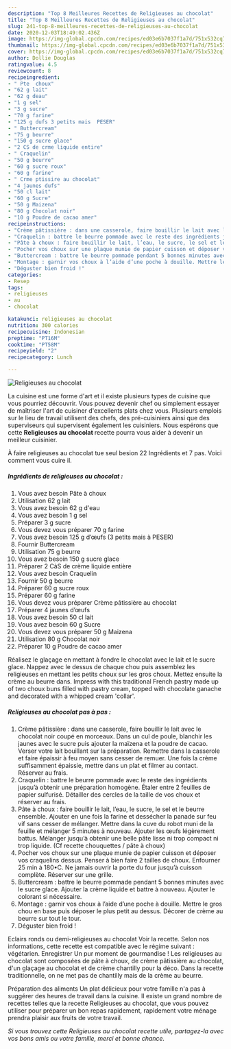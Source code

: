 ```yaml
---
description: "Top 8 Meilleures Recettes de Religieuses au chocolat"
title: "Top 8 Meilleures Recettes de Religieuses au chocolat"
slug: 241-top-8-meilleures-recettes-de-religieuses-au-chocolat
date: 2020-12-03T18:49:02.436Z
image: https://img-global.cpcdn.com/recipes/ed03e6b7037f1a7d/751x532cq70/religieuses-au-chocolat-photo-principale-de-la-recette.jpg
thumbnail: https://img-global.cpcdn.com/recipes/ed03e6b7037f1a7d/751x532cq70/religieuses-au-chocolat-photo-principale-de-la-recette.jpg
cover: https://img-global.cpcdn.com/recipes/ed03e6b7037f1a7d/751x532cq70/religieuses-au-chocolat-photo-principale-de-la-recette.jpg
author: Dollie Douglas
ratingvalue: 4.5
reviewcount: 8
recipeingredient:
- " Pte  choux"
- "62 g lait"
- "62 g deau"
- "1 g sel"
- "3 g sucre"
- "70 g farine"
- "125 g dufs 3 petits mais  PESER"
- " Buttercream"
- "75 g beurre"
- "150 g sucre glace"
- "2 CS de crme liquide entire"
- " Craquelin"
- "50 g beurre"
- "60 g sucre roux"
- "60 g farine"
- " Crme ptissire au chocolat"
- "4 jaunes dufs"
- "50 cl lait"
- "60 g Sucre"
- "50 g Maizena"
- "80 g Chocolat noir"
- "10 g Poudre de cacao amer"
recipeinstructions:
- "Crème pâtissière : dans une casserole, faire bouillir le lait avec le chocolat noir coupé en morceaux. Dans un cul de poule, blanchir les jaunes avec le sucre puis ajouter la maïzena et la poudre de cacao. Verser votre lait bouillant sur la préparation. Remettre dans la casserole et faire épaissir à feu moyen sans cesser de remuer. Une fois la crème suffisamment épaissie, mettre dans un plat et filmer au contact. Réserver au frais."
- "Craquelin : battre le beurre pommade avec le reste des ingrédients jusqu’à obtenir une préparation homogène. Étaler entre 2 feuilles de papier sulfurisé. Détailler des cercles de la taille de vos choux et réserver au frais."
- "Pâte à choux : faire bouillir le lait, l’eau, le sucre, le sel et le beurre ensemble. Ajouter en une fois la farine et dessécher la panade sur feu vif sans cesser de mélanger. Mettre dans la cuve du robot muni de la feuille et mélanger 5 minutes à nouveau. Ajouter les œufs légèrement battus. Mélanger jusqu’à obtenir une belle pâte lisse ni trop compact ni trop liquide. (Cf recette chouquettes / pâte à choux)"
- "Pocher vos choux sur une plaque munie de papier cuisson et déposer vos craquelins dessus. Penser à bien faire 2 tailles de choux. Enfourner 25 min à 180•C. Ne jamais ouvrir la porte du four jusqu’à cuisson complète. Réserver sur une grille."
- "Buttercream : battre le beurre pommade pendant 5 bonnes minutes avec le sucre glace. Ajouter la crème liquide et battre à nouveau. Ajouter le colorant si nécessaire."
- "Montage : garnir vos choux à l’aide d’une poche à douille. Mettre le gros chou en base puis déposer le plus petit au dessus. Décorer de crème au beurre sur tout le tour."
- "Déguster bien froid !"
categories:
- Resep
tags:
- religieuses
- au
- chocolat

katakunci: religieuses au chocolat 
nutrition: 300 calories
recipecuisine: Indonesian
preptime: "PT16M"
cooktime: "PT58M"
recipeyield: "2"
recipecategory: Lunch

---
```



![Religieuses au chocolat](https://img-global.cpcdn.com/recipes/ed03e6b7037f1a7d/751x532cq70/religieuses-au-chocolat-photo-principale-de-la-recette.jpg)

La cuisine est une forme d'art et il existe plusieurs types de cuisine que vous pourriez découvrir. Vous pouvez devenir chef ou simplement essayer de maîtriser l'art de cuisiner d'excellents plats chez vous. Plusieurs emplois sur le lieu de travail utilisent des chefs, des pré-cuisiniers ainsi que des superviseurs qui supervisent également les cuisiniers. Nous espérons que cette <strong> Religieuses au chocolat </strong> recette pourra vous aider à devenir un meilleur cuisinier.

<!--inarticleads1-->

À faire religieuses au chocolat tue seul besion 22 Ingrédients et 7 pas. Voici comment vous cuire il.

##### Ingrédients de religieuses au chocolat :

1. Vous avez besoin  Pâte à choux
1. Utilisation 62 g lait
1. Vous avez besoin 62 g d&#39;eau
1. Vous avez besoin 1 g sel
1. Préparer 3 g sucre
1. Vous devez vous préparer 70 g farine
1. Vous avez besoin 125 g d’œufs (3 petits mais à PESER)
1. Fournir  Buttercream
1. Utilisation 75 g beurre
1. Vous avez besoin 150 g sucre glace
1. Préparer 2 CàS de crème liquide entière
1. Vous avez besoin  Craquelin
1. Fournir 50 g beurre
1. Préparer 60 g sucre roux
1. Préparer 60 g farine
1. Vous devez vous préparer  Crème pâtissière au chocolat
1. Préparer 4 jaunes d’œufs
1. Vous avez besoin 50 cl lait
1. Vous avez besoin 60 g Sucre
1. Vous devez vous préparer 50 g Maizena
1. Utilisation 80 g Chocolat noir
1. Préparer 10 g Poudre de cacao amer


Réalisez le glaçage en mettant à fondre le chocolat avec le lait et le sucre glace. Nappez avec le dessus de chaque chou puis assemblez les religieuses en mettant les petits choux sur les gros choux. Mettez ensuite la crème au beurre dans. Impress with this traditional French pastry made up of two choux buns filled with pastry cream, topped with chocolate ganache and decorated with a whipped cream &#39;collar&#39;. 

<!--inarticleads2-->

##### Religieuses au chocolat pas à pas :

1. Crème pâtissière : dans une casserole, faire bouillir le lait avec le chocolat noir coupé en morceaux. Dans un cul de poule, blanchir les jaunes avec le sucre puis ajouter la maïzena et la poudre de cacao. Verser votre lait bouillant sur la préparation. Remettre dans la casserole et faire épaissir à feu moyen sans cesser de remuer. Une fois la crème suffisamment épaissie, mettre dans un plat et filmer au contact. Réserver au frais.
1. Craquelin : battre le beurre pommade avec le reste des ingrédients jusqu’à obtenir une préparation homogène. Étaler entre 2 feuilles de papier sulfurisé. Détailler des cercles de la taille de vos choux et réserver au frais.
1. Pâte à choux : faire bouillir le lait, l’eau, le sucre, le sel et le beurre ensemble. Ajouter en une fois la farine et dessécher la panade sur feu vif sans cesser de mélanger. Mettre dans la cuve du robot muni de la feuille et mélanger 5 minutes à nouveau. Ajouter les œufs légèrement battus. Mélanger jusqu’à obtenir une belle pâte lisse ni trop compact ni trop liquide. (Cf recette chouquettes / pâte à choux)
1. Pocher vos choux sur une plaque munie de papier cuisson et déposer vos craquelins dessus. Penser à bien faire 2 tailles de choux. Enfourner 25 min à 180•C. Ne jamais ouvrir la porte du four jusqu’à cuisson complète. Réserver sur une grille.
1. Buttercream : battre le beurre pommade pendant 5 bonnes minutes avec le sucre glace. Ajouter la crème liquide et battre à nouveau. Ajouter le colorant si nécessaire.
1. Montage : garnir vos choux à l’aide d’une poche à douille. Mettre le gros chou en base puis déposer le plus petit au dessus. Décorer de crème au beurre sur tout le tour.
1. Déguster bien froid !


Eclairs ronds ou demi-religieuses au chocolat Voir la recette. Selon nos informations, cette recette est compatible avec le régime suivant : végétarien. Enregistrer Un pur moment de gourmandise ! Les religieuses au chocolat sont composées de pâte à choux, de crème pâtissière au chocolat, d&#39;un glaçage au chocolat et de crème chantilly pour la déco. Dans la recette traditionnelle, on ne met pas de chantilly mais de la crème au beurre. 

<!--inarticleads1-->

<p>
Préparation des aliments Un plat délicieux pour votre famille n'a pas à suggérer des heures de travail dans la cuisine. Il existe un grand nombre de recettes telles que la recette Religieuses au chocolat, que vous pouvez utiliser pour préparer un bon repas rapidement, rapidement votre ménage prendra plaisir aux fruits de votre travail.
</p>

<p>
<i>Si vous trouvez cette Religieuses au chocolat recette utile, partagez-la avec vos bons amis ou votre famille, merci et bonne chance.</i>
</p>
